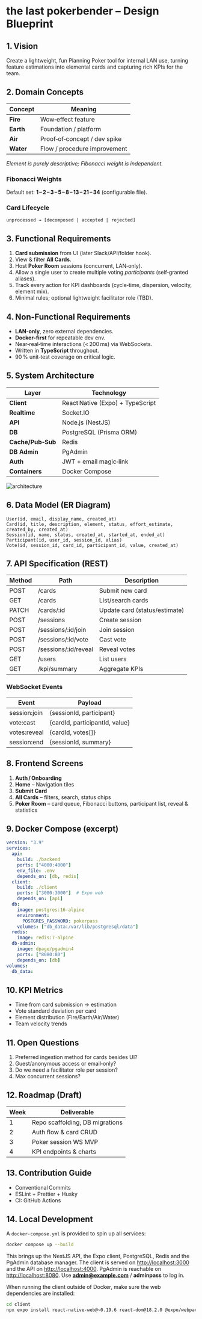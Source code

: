 # the last pokerbender – Design Blueprint

## 1. Vision

Create a lightweight, fun Planning Poker tool for internal LAN use, turning feature estimations into elemental cards and capturing rich KPIs for the team.

## 2. Domain Concepts

| Concept   | Meaning                      |
| --------- | ---------------------------- |
| **Fire**  | Wow‑effect feature           |
| **Earth** | Foundation / platform        |
| **Air**   | Proof‑of‑concept / dev spike |
| **Water** | Flow / procedure improvement |

*Element is purely descriptive; Fibonacci weight is independent.*

### Fibonacci Weights

Default set: **1 – 2 – 3 – 5 – 8 – 13 – 21 – 34** (configurable file).

### Card Lifecycle

`unprocessed → [decomposed | accepted | rejected]`

## 3. Functional Requirements

1. **Card submission** from UI (later Slack/API/folder hook).
2. View & filter **All Cards**.
3. Host **Poker Room** sessions (concurrent, LAN‑only).
4. Allow a single user to create multiple voting *participants* (self‑granted aliases).
5. Track every action for KPI dashboards (cycle‑time, dispersion, velocity, element mix).
6. Minimal rules; optional lightweight facilitator role (TBD).

## 4. Non‑Functional Requirements

* **LAN‑only**, zero external dependencies.
* **Docker‑first** for repeatable dev env.
* Near‑real‑time interactions (< 200 ms) via WebSockets.
* Written in **TypeScript** throughout.
* 90 % unit‑test coverage on critical logic.

## 5. System Architecture

| Layer             | Technology                       |
| ----------------- | -------------------------------- |
| **Client**        | React Native (Expo) + TypeScript |
| **Realtime**      | Socket.IO                        |
| **API**           | Node.js (NestJS)                 |
| **DB**            | PostgreSQL (Prisma ORM)          |
| **Cache/Pub‑Sub** | Redis                            |
| **DB Admin**      | PgAdmin                          |
| **Auth**          | JWT + email magic‑link           |
| **Containers**    | Docker Compose                   |

![architecture](https://dummyimage.com/600x150/eeeeee/000000\&text=Client+↔+API+↔+DB/Cache)

## 6. Data Model (ER Diagram)

```
User(id, email, display_name, created_at)
Card(id, title, description, element, status, effort_estimate, created_by, created_at)
Session(id, name, status, created_at, started_at, ended_at)
Participant(id, user_id, session_id, alias)
Vote(id, session_id, card_id, participant_id, value, created_at)
```

## 7. API Specification (REST)

| Method | Path                  | Description                   |
| ------ | --------------------- | ----------------------------- |
| POST   | /cards                | Submit new card               |
| GET    | /cards                | List/search cards             |
| PATCH  | /cards/\:id           | Update card (status/estimate) |
| POST   | /sessions             | Create session                |
| POST   | /sessions/\:id/join   | Join session                  |
| POST   | /sessions/\:id/vote   | Cast vote                     |
| POST   | /sessions/\:id/reveal | Reveal votes                  |
| GET    | /users                | List users                    |
| GET    | /kpi/summary          | Aggregate KPIs                |

### WebSocket Events

| Event         | Payload                        |
| ------------- | ------------------------------ |
| session\:join | {sessionId, participant}       |
| vote\:cast    | {cardId, participantId, value} |
| votes\:reveal | {cardId, votes\[]}             |
| session\:end  | {sessionId, summary}           |

## 8. Frontend Screens

1. **Auth / Onboarding**
2. **Home** – Navigation tiles
3. **Submit Card**
4. **All Cards** – filters, search, status chips
5. **Poker Room** – card queue, Fibonacci buttons, participant list, reveal & statistics

## 9. Docker Compose (excerpt)

```yaml
version: "3.9"
services:
  api:
    build: ./backend
    ports: ["4000:4000"]
    env_file: .env
    depends_on: [db, redis]
  client:
    build: ./client
    ports: ["3000:3000"]  # Expo web
    depends_on: [api]
  db:
    image: postgres:16-alpine
    environment:
      POSTGRES_PASSWORD: pokerpass
    volumes: ["db_data:/var/lib/postgresql/data"]
  redis:
    image: redis:7-alpine
  db-admin:
    image: dpage/pgadmin4
    ports: ["8080:80"]
    depends_on: [db]
volumes:
  db_data:
```

## 10. KPI Metrics

* Time from card submission → estimation
* Vote standard deviation per card
* Element distribution (Fire/Earth/Air/Water)
* Team velocity trends

## 11. Open Questions

1. Preferred ingestion method for cards besides UI?
2. Guest/anonymous access or email‑only?
3. Do we need a facilitator role per session?
4. Max concurrent sessions?

## 12. Roadmap (Draft)

| Week | Deliverable                     |
| ---- | ------------------------------- |
| 1    | Repo scaffolding, DB migrations |
| 2    | Auth flow & card CRUD           |
| 3    | Poker session WS MVP            |
| 4    | KPI endpoints & charts          |

## 13. Contribution Guide

* Conventional Commits
* ESLint + Prettier + Husky
* CI: GitHub Actions

## 14. Local Development

A `docker-compose.yml` is provided to spin up all services:

```bash
docker compose up --build
```

This brings up the NestJS API, the Expo client, PostgreSQL, Redis and the PgAdmin
database manager.
The client is served on [http://localhost:3000](http://localhost:3000) and the API on [http://localhost:4000](http://localhost:4000).
PgAdmin is reachable on [http://localhost:8080](http://localhost:8080).
Use **admin@example.com** / **adminpass** to log in.


When running the client outside of Docker, make sure the web dependencies are installed:

```bash
cd client
npx expo install react-native-web@~0.19.6 react-dom@18.2.0 @expo/webpack-config@^19.0.0
```
